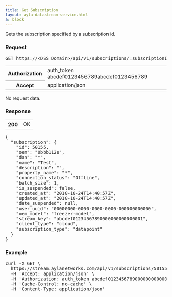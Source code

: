 ```yaml
---
title: Get Subscription
layout: ayla-datastream-service.html
a: block
---
```


Gets the subscription specified by a subscription id.

### Request

<pre>GET https://&lt;DSS Domain&gt;/api/v1/subscriptions/:subscriptionId.json</pre>

<table>
  <tr>
    <th>Authorization</th>
    <td>auth_token abcdef0123456789abcdef0123456789</td>
  </tr>
  <tr>
    <th>Accept</th>
    <td>application/json</td>
  </tr>
</table>

No request data.

### Response

<table>
  <tr>
    <th>200</th>
    <td>OK</td>
  </tr>
</table>

<pre>
{
  "subscription": {
    "id": 50155,
    "oem": "0bbb112e",
    "dsn": "*",
    "name": "Test",
    "description": "",
    "property_name": "*",
    "connection_status": "Offline",
    "batch_size": 1,
    "is_suspended": false,
    "created_at": "2018-10-24T14:40:57Z",
    "updated_at": "2018-10-24T14:40:57Z",
    "date_suspended": null,
    "user_uuid": "00000000-0000-0000-0000-000000000000",
    "oem_model": "freezer-model",
    "stream_key": "abcdef01234567890000000000000001",
    "client_type": "cloud",
    "subscription_type": "datapoint"
  }
}
</pre>

### Example

<pre>
curl -X GET \
  https://stream.aylanetworks.com/api/v1/subscriptions/50155.json \
  -H 'Accept: application/json' \
  -H 'Authorization: auth_token abcdef01234567890000000000000001' \
  -H 'Cache-Control: no-cache' \
  -H 'Content-Type: application/json'
</pre>
